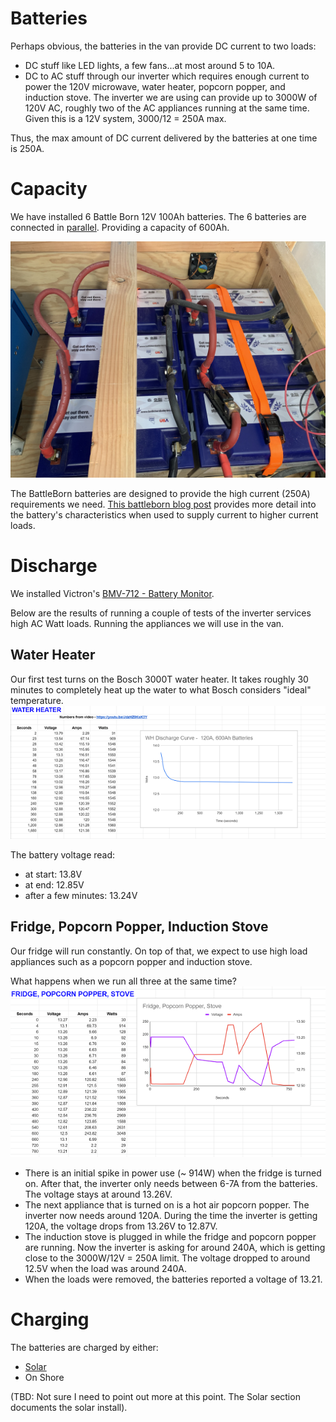 # Batteries
Perhaps obvious, the batteries in the van provide DC current to two loads:
- DC stuff like LED lights, a few fans...at most around 5 to 10A.
- DC to AC stuff through our inverter which requires enough current to power the 120V microwave, water heater, popcorn popper, and induction stove.  The inverter we are using can provide up to 3000W of 120V AC, roughly two of the AC appliances running at the same time.  Given this is a 12V system, 3000/12 = 250A max.  

Thus, the max amount of DC current delivered by the batteries at one time  is 250A.  

# Capacity

We have installed 6 Battle Born 12V 100Ah batteries.  The 6 batteries are connected in [parallel](https://en.wikipedia.org/wiki/Series_and_parallel_circuits).   Providing a capacity of 600Ah.

![batteries](./images/bulkhead_batteries.jpeg)

The BattleBorn batteries are designed to provide the high current (250A) requirements we need. [This battleborn blog post](https://battlebornbatteries.com/comparison-one-battle-born-lifepo4-battery-two-6v-gc2-batteries-series/) provides more detail into the battery's characteristics when used to supply current to higher current loads.
# Discharge
We installed Victron's [BMV-712 - Battery Monitor](https://battlebornbatteries.com/faq-all-about-bmvs/).

Below are the results of running a couple of tests of the inverter services high AC Watt loads. Running the appliances we will use in the van.
## Water Heater
Our first test turns on the Bosch 3000T water heater.  It takes roughly 30 minutes to completely heat up the water to what Bosch considers "ideal" temperature.
![WH Discharge](./images/WH_DISCHARGE.png)

The battery voltage read:
- at start: 13.8V
- at end: 12.85V
- after a few minutes: 13.24V
## Fridge, Popcorn Popper, Induction Stove
Our fridge will run constantly.  On top of that, we expect to use high load appliances such as a popcorn popper and induction stove.

What happens when we run all three at the same time?
![fridge, popcorn popper, stove Discharge](./images/fridge_popcornpopper_stove_discharge.png)
- There is an initial spike in power use (~ 914W) when the fridge is turned on.  After that, the inverter only needs between 6-7A from the batteries.  The voltage stays at around 13.26V.
- The next appliance that is turned on is a hot air popcorn popper.  The inverter now needs around 120A.  During the time the inverter is getting 120A, the voltage drops from 13.26V to 12.87V.
- The induction stove is plugged in while the fridge and popcorn popper are running.  Now the inverter is asking for around 240A, which is getting close to the 3000W/12V = 250A limit.  The voltage dropped to around 12.5V when the load was around 240A.
- When the loads were removed, the batteries reported a voltage of 13.21.

# Charging
The batteries are charged by either:
* [Solar](Solar.md)
* On Shore

(TBD: Not sure I need to point out more at this point. The Solar section documents the solar install).